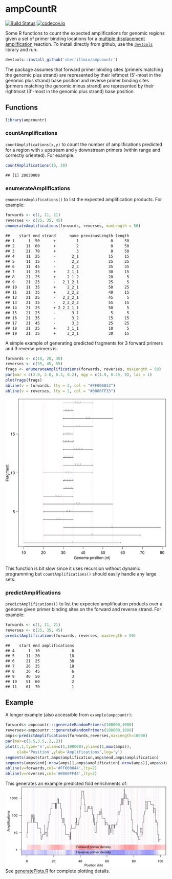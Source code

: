 # ampCountR

[![Build Status](https://travis-ci.org/sherrillmix/ampCountR.svg?branch=master)](https://travis-ci.org/sherrillmix/ampCountR)
[![codecov.io](https://codecov.io/github/sherrillmix/ampCountR/coverage.svg?branch=master)](https://codecov.io/github/sherrillmix/ampCountR?branch=master)


Some R functions to count the expected amplifications for genomic regions given a set of primer binding locations for a [multiple displacement amplification](http://en.wikipedia.org/wiki/Multiple_displacement_amplification) reaction. To install directly from github, use the [<code>devtools</code>](https://github.com/hadley/devtools) library and run:

```r
devtools::install_github('sherrillmix/ampcountr')
```

The package assumes that forward primer binding sites (primers matching the genomic plus strand) are represented by their leftmost (5'-most in the genomic plus strand) base position and reverse primer binding sites (primers matching the genomic minus strand) are represented by their rightmost (3'-most in the genomic plus strand) base position.

## Functions


```r
library(ampcountr)
```

### countAmplifications
<code>countAmplifications(x,y)</code> to count the number of amplifications predicted for a region with <code>x</code> upstream and <code>y</code> downstream primers (within range and correctly oriented). For example:


```r
countAmplifications(10, 20)
```

```
## [1] 20030009
```

### enumerateAmplifications
<code>enumerateAmplifications()</code> to list the expected amplification products. For example:
    

```r
forwards <- c(1, 11, 21)
reverses <- c(25, 35, 45)
enumerateAmplifications(forwards, reverses, maxLength = 50)
```

```
##    start end strand      name previousLength length
## 1      1  50      +         1              0     50
## 2     11  60      +         2              0     50
## 3     21  70      +         3              0     50
## 4     11  25      -       2_1             15     15
## 5     11  35      -       2_2             25     25
## 6     11  45      -       2_3             35     35
## 7     11  25      +     2_1_1             30     15
## 8     21  25      +     2_1_2             20      5
## 9     21  25      -   2_1_2_1             25      5
## 10    11  35      +     2_2_1             50     25
## 11    21  35      +     2_2_2             40     15
## 12    21  25      -   2_2_2_1             45      5
## 13    21  35      -   2_2_2_2             55     15
## 14    21  25      + 2_2_2_1_1             50      5
## 15    21  25      -       3_1              5      5
## 16    21  35      -       3_2             15     15
## 17    21  45      -       3_3             25     25
## 18    21  25      +     3_1_1             10      5
## 19    21  35      +     3_2_1             30     15
```
    
A simple example of generating predicted fragments for 3 forward primers and 3 reverse primers is:
    

```r
forwards <- c(10, 20, 30)
reverses <- c(35, 45, 55)
frags <- enumerateAmplifications(forwards, reverses, maxLength = 50)
par(mar = c(2.9, 2.8, 0.2, 0.2), mgp = c(1.9, 0.75, 0), las = 1)
plotFrags(frags)
abline(v = forwards, lty = 2, col = "#FF000033")
abline(v = reverses, lty = 2, col = "#0000FF33")
```

![plot of chunk 3x3-example](README_files/3x3-example-1.png) 
    
This function is bit slow since it uses recursion without dynamic programming but <code>countAmplifications()</code> should easily handle any large sets.

### predictAmplifications
<code>predictAmplifications()</code> to list the expected amplification products over a genome given primer binding sites on the forward and reverse strand. For example:


```r
forwards <- c(1, 11, 21)
reverses <- c(25, 35, 45)
predictAmplifications(forwards, reverses, maxLength = 50)
```

```
##    start end amplifications
## 4      1  10              6
## 5     11  20             18
## 6     21  25             38
## 7     26  35             18
## 8     36  45              6
## 9     46  50              3
## 10    51  60              2
## 11    61  70              1
```


## Example


A longer example (also accessible from <code>example(ampcountr)</code>:
```R
forwards<-ampcountr:::generateRandomPrimers(100000,1000)
reverses<-ampcountr:::generateRandomPrimers(100000,1000)
amps<-predictAmplifications(forwards,reverses,maxLength=10000)
par(mar=c(3.5,3.5,.2,.2))
plot(1,1,type='n',xlim=c(1,100000),ylim=c(1,max(amps)),
     xlab='Position',ylab='Amplifications',log='y')
segments(amps$start,amps$amplification,amps$end,amps$amplification)
segments(amps$end[-nrow(amps)],amps$amplification[-nrow(amps)],amps$start[-1],amps$amplification[-1])
abline(v=forwards,col='#FF000044',lty=2)
abline(v=reverses,col='#0000FF44',lty=2)
```
This generates an example predicted fold enrichments of:
![Example of fold enrichment predictions](predictedEnrichmentExample.png)
See [generatePlots.R](generatePlots.R) for complete plotting details.

